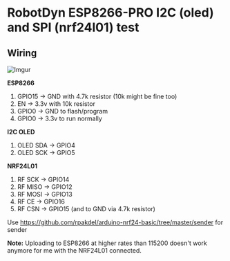 # RobotDyn ESP8266-PRO I2C (oled) and SPI (nrf24l01) test

## Wiring

![Imgur](https://i.imgur.com/rkjEQtmm.jpg)

**ESP8266**

1. GPIO15 -> GND with 4.7k resistor (10k might be fine too)
2. EN -> 3.3v with 10k resistor
3. GPIO0 -> GND to flash/program
4. GPIO0 -> 3.3v to run normally

**I2C OLED**

1. OLED SDA -> GPIO4
2. OLED SCK -> GPIO5

**NRF24L01**

1. RF SCK  -> GPIO14
2. RF MISO -> GPIO12
3. RF MOSI -> GPIO13
4. RF CE -> GPIO16
5. RF CSN -> GPIO15 (and to GND via 4.7k resistor) 

Use https://github.com/rpakdel/arduino-nrf24-basic/tree/master/sender for sender

**Note:** Uploading to ESP8266 at higher rates than 115200 doesn't work anymore for me with the NRF24L01 connected.
